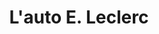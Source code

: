 ---
title: "L'auto E. Leclerc"
url: /mont-de-marsan/lauto-e-leclerc/
shop: réparation de voitures
---